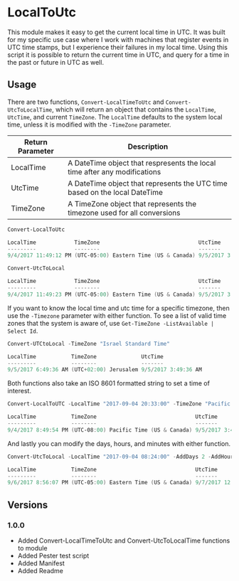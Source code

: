 # LocalToUtc

This module makes it easy to get the current local time in UTC. It was built for my specific use case where
I work with machines that register events in UTC time stamps, but I experience their failures in my local time.
Using this script it is possible to return the current time in UTC, and query for a time in the past or future 
in UTC as well.

## Usage
There are two functions, `Convert-LocalTimeToUtc` and `Convert-UtcToLocalTime`, which will return an object that
contains the `LocalTime`, `UtcTime`, and current `TimeZone`. The `LocalTime` defaults to the system local time, unless 
it is modified with the `-TimeZone` parameter.

Return Parameter | Description
---|---
LocalTime | A DateTime object that respresents the local time after any modifications
UtcTime | A DateTime object that represents the UTC time based on the local DateTime
TimeZone | A TimeZone object that represents the timezone used for all conversions

```powershell
Convert-LocalToUtc

LocalTime            TimeZone                               UtcTime
---------            --------                               -------
9/4/2017 11:49:12 PM (UTC-05:00) Eastern Time (US & Canada) 9/5/2017 3:49:12 AM

Convert-UtcToLocal

LocalTime            TimeZone                               UtcTime
---------            --------                               -------
9/4/2017 11:49:23 PM (UTC-05:00) Eastern Time (US & Canada) 9/5/2017 3:49:23 AM
```

If you want to know the local time and utc time for a specific timezone, then use the `-Timezone` parameter with
either function. To see a list of valid time zones that the system is aware of, use `Get-TimeZone -ListAvailable | Select Id`.

```powershell
Convert-UTCtoLocal -TimeZone "Israel Standard Time"

LocalTime           TimeZone              UtcTime
---------           --------              -------
9/5/2017 6:49:36 AM (UTC+02:00) Jerusalem 9/5/2017 3:49:36 AM
```

Both functions also take an ISO 8601 formatted string to set a time of interest.

```powershell
Convert-LocalToUTC -LocalTime "2017-09-04 20:33:00" -TimeZone "Pacific Standard Time"

LocalTime           TimeZone                               UtcTime
---------           --------                               -------
9/4/2017 8:49:54 PM (UTC-08:00) Pacific Time (US & Canada) 9/5/2017 3:49:54 AM
```

And lastly you can modify the days, hours, and minutes with either function.

```powershell
Convert-UtcToLocal -LocalTime "2017-09-04 08:24:00" -AddDays 2 -AddHours -3 -AddMinutes 6 -TimeZone "Eastern Standard Time"

LocalTime           TimeZone                               UtcTime
---------           --------                               -------
9/6/2017 8:56:07 PM (UTC-05:00) Eastern Time (US & Canada) 9/7/2017 12:56:07 AM
```

## Versions

### 1.0.0

* Added Convert-LocalTimeToUtc and Convert-UtcToLocalTime functions to module
* Added Pester test script
* Added Manifest
* Added Readme